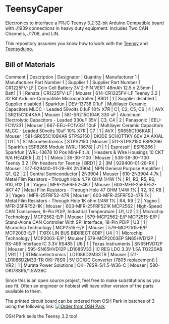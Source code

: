 # TeensyCaper
Electronics to interface a PRJC Teensy 3.2 32-bit Arduino Compatible board with J1939 connections in heavy duty equipment. Includes Two CAN Channels, J1708, and LIN.

This repository assumes you know how to work with the <a href="https://www.pjrc.com/store/teensy32.html">Teensy</a> and <a href="https://www.pjrc.com/teensy/teensyduino.html">Teensyduino.</a>

## Bill of Materials
Comment | Description | Designator | Quantity | Manufacturer 1 | Manufacturer Part Number 1 | Supplier 1 | Supplier Part Number 1
CR1225FV-LF | Coin Cell Battery 3V 2-PIN VERT 48mAh 12.5 x 2.5mm | Batt1 | 1 | Renata | CR1225FV-LF | Mouser | 614-CR1225FV-LF
Teensy 3.2 | 32 Bit Arduino-Compatible Microcontroller | BRD1 | 1 | Supplier disabled | Supplier disabled | Sparkfun | DEV-13736
0.1uF | Multilayer Ceramic Capacitors MLCC - Leaded 50volts 0.1uF 10% X7R | C1, C2, C5, C6 | 4 | AVX | SR215C104KAA | Mouser | 581-SR215C104K
330 uF | Aluminum Electrolytic Capacitors - Leaded 330uF 35V | C3, C4 | 2 | Panasonic | EEU-FC1V331 | Mouser | 667-EEU-FC1V331
10uF | Multilayer Ceramic Capacitors MLCC - Leaded 50volts 10uF 10% X7R | C7 | 1 | AVX | SR655C106KAR | Mouser | 581-SR655C106KAR
STPS2150 | DIODE SCHOTTKY 60V 2A AXIAL | D1 | 1 | STMicroelectronics | STPS2150 | Mouser | 511-STPS2150
ESP8266 | Sparkfun ESP8266 Module (WRL-13678) | J1 | 1 | Espressif | ESP8266 | Sparkfun | WRL-13678
10 Pos Mini-Fit Jr. | Headers & Wire Housings 10 CKT R/A HEADER | J2 | 1 | Molex | 39-30-1100 | Mouser | 538-39-30-1100
Teensy 3.2 | Pin headers for Teensy | BRD1 | 2 | 3M  |  929400-01-28-RK | Mouser |  517-929400-01-28-RK
2N3904 | NPN General Purpose Amplifier | Q1, Q2 | 2 | Central Semiconductor | 2N3904 | Mouser | 610-2N3904
4.7k | Metal Film Resistors - Through Hole 4.7K OHM 1/4W 1% | R1, R3, R5, R6, R10, R12 | 6 | Yageo | MFR-25FRF52-4K7 | Mouser | 603-MFR-25FRF52-4K7
47 | Metal Film Resistors - Through Hole 47 OHM 1/4W 1% | R2, R7, R8 | 3 | Yageo | MFR-25FRF52-47R | Mouser | 603-MFR-25FRF52-47R
1k | Metal Film Resistors - Through Hole 1K ohm 1/4W 1% | R4, R9 | 2 | Yageo | MFR-25FRF52-1K | Mouser | 603-MFR-25FRF521K
MCP2562 | High-Speed CAN Transceiver, 8-Pin PDIP, Industrial Temperature | U1, U2 | 2 | Microchip Technology | MCP2562-E/P | Mouser | 579-MCP2562-E/P
MCP2515-E/P | Stand-Alone CAN Controller With SPI Interface, 18-Pin PDIP | U3 | 1 | Microchip Technology | MCP2515-E/P | Mouser | 579-MCP2515-E/P
MCP2003-E/P | TXRX LIN BUS BIDIRECT 8DIP | U4 | 1 | Microchip Technology | MCP2003-E/P | Mouser | 579-MCP2003EP
SN65HVD12P | RS-485 Interface IC 3.3V RS485 | U6 | 1 | Texas Instruments | SN65HVD12P | Mouser | 595-SN65HVD12P
LD1086V33 | IC REG LDO 3.3V 1.5A TO220AB | VR1 | 1 | STMicroelectronics | LD1086D2M33TR | Mouser | 511-LD1086D2M33-TR
OKI-78SR | 5V DC/DC Converter (7805 replacement) | VR2 | 1 | Murata Power Solutions | OKI-78SR-5/1.5-W36-C | Mouser | 580-OKI78SR5/1.5W36C

Since this is an open source project, feel free to make substitutions as you see fit. Often an engineer or hobiest will have other version of the parts available to them. 

The printed circuit board can be ordered from OSH Park in batches of 3 using the following link:
<a href="https://oshpark.com/shared_projects/nv1WiUQg"><img src="https://a800d827b6de8403a51e-6ffc2e718631809086ea40332b2055f7.ssl.cf1.rackcdn.com/assets/badge-5b7ec47045b78aef6eb9d83b3bac6b1920de805e9a0c227658eac6e19a045b9c.png" alt="Order from OSH Park"></img></a>

OSH Park sells the Teensy 3.2 too!

